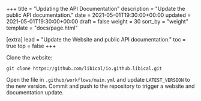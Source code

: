 +++
title = "Updating the API Documentation"
description = "Update the public API documentation."
date = 2021-05-01T19:30:00+00:00
updated = 2021-05-01T19:30:00+00:00
draft = false
weight = 30
sort_by = "weight"
template = "docs/page.html"

[extra]
lead = "Update the Website and public API documentation."
toc = true
top = false
+++

Clone the website:

```
git clone https://github.com/libical/io.github.libical.git
```

Open the file in `.github/workflows/main.yml` and update `LATEST_VERSION` to the
new version. Commit and push to the repository to trigger a website and
documentation update.
